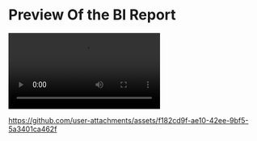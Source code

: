 
<h1>Preview Of the BI Report</h1>

<video controls>
  <source src="https://github.com/user-attachments/assets/f182cd9f-ae10-42ee-9bf5-5a3401ca462f" type="video/mp4">
  Your browser does not support video tags.
</video>

https://github.com/user-attachments/assets/f182cd9f-ae10-42ee-9bf5-5a3401ca462f


